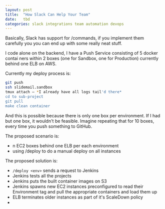 ```yaml
---
layout: post
title:  "How Slack Can Help Your Team"
date:   tbd 
categories: slack integrations team automation devops
---
```


Basically, Slack has support for /commands, if you implement them carefully you 
you can end up with some really neat stuff.

I code alone on the backend, I have a Push Service consisting of 5 docker contai
ners within 2 boxes (one for Sandbox, one for Production) currently behind one
ELB on AWS.

Currently my deploy process is:

```bash
git push
ssh slidemail.sandbox
tmux attach – *I already have all logs tail'd there*
cd to sub-project
git pull
make clean container
```

And this is possible because there is only one box per environment. If I had but
one box, it wouldn't be feasible. Imagine repeating that for 10 boxes, every time
you push something to GitHub.

The proposed scenario is:

* n EC2 boxes behind one ELB per each environment
* using /deploy to do a manual deploy on all instances

The proposed solution is:

* `/deploy <env>` sends a request to Jenkins
* Jenkins tests all the projects
* Jenkins puts the built container images on S3
* Jenkins spawns new EC2 instances preconfigured to read their Environment tag
and pull the appropriate containers and load them up
* ELB terminates older instances as part of it's ScaleDown policy
* 
